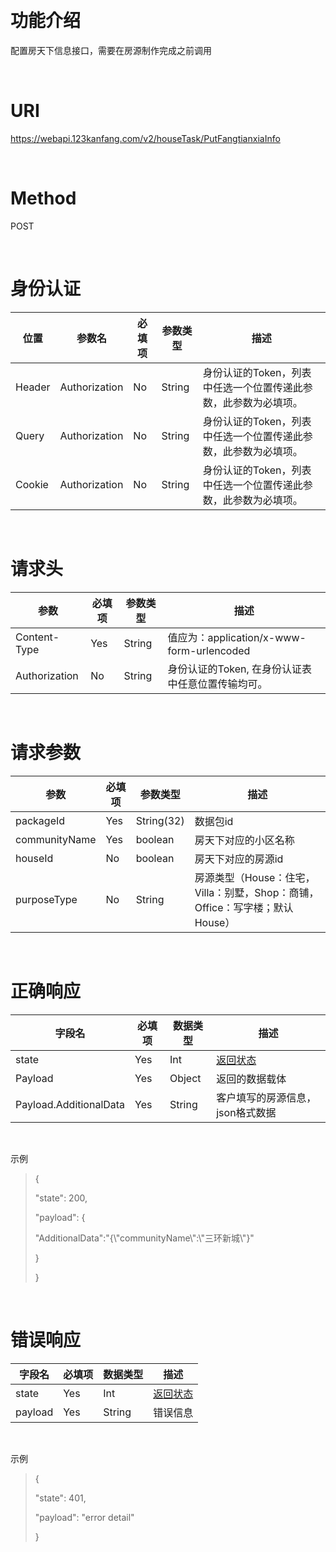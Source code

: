 ﻿ 

功能介绍
========

配置房天下信息接口，需要在房源制作完成之前调用

 

URI
===

<https://webapi.123kanfang.com/v2/houseTask/PutFangtianxiaInfo>

 

Method
======

POST

 

身份认证
========

| 位置 | 参数名    | 必填项 | 参数类型 | 描述                                                        |
|----------|---------------|------------|--------------|-----------------------------------------------------------------|
| Header   | Authorization | No         | String       | 身份认证的Token，列表中任选一个位置传递此参数，此参数为必填项。 |
| Query    | Authorization | No         | String       | 身份认证的Token，列表中任选一个位置传递此参数，此参数为必填项。 |
| Cookie   | Authorization | No         | String       | 身份认证的Token，列表中任选一个位置传递此参数，此参数为必填项。 |

 

请求头
======

| 参数          | 必填项 | 参数类型 | 描述                                              |
|---------------|------------|----------|---------------------------------------------------|
| Content-Type  | Yes        | String   | 值应为：application/x-www-form-urlencoded         |
| Authorization | No         | String   | 身份认证的Token, 在身份认证表中任意位置传输均可。 |

 

请求参数
========

| 参数       | 必填项 | 参数类型   | 描述                    |
|------------|------------|------------|-------------------------|
| packageId | Yes        | String(32) | 数据包id              |
| communityName   | Yes        | boolean    | 房天下对应的小区名称 |
| houseId   | No        | boolean    | 房天下对应的房源id |
| purposeType   | No        | String    | 房源类型（House：住宅，Villa：别墅，Shop：商铺，Office：写字楼；默认House） |

 

正确响应
========

| 字段名       | 必填项 | 数据类型 | 描述                                                                                                                                                                                                                           |
|------------------|------------|--------------|------------------------------------------------------------------------------------------------------------------------------------------------------------------------------------------------------------------------------------|
| state            | Yes        | Int          | [返回状态](../Agreement/APIResponseState.md) |
| Payload          | Yes        | Object       | 返回的数据载体                                                                                                                                                                                                                     |
| Payload.AdditionalData | Yes        | String       | 客户填写的房源信息，json格式数据                                                                                                                                                                                                                             |

 

示例

> {
>
> \"state\": 200,
>
> \"payload\": {
>
> \"AdditionalData\":\"{\\\"communityName\\\":\\\"三环新城\\\"}\"
>
> }
>
> }

 

错误响应
========

| 字段名 | 必填项 | 数据类型 | 描述                                                                                                                                                                                                                           |
|------------|------------|--------------|------------------------------------------------------------------------------------------------------------------------------------------------------------------------------------------------------------------------------------|
| state      | Yes        | Int          | [返回状态](../Agreement/APIResponseState.md) |
| payload    | Yes        | String       | 错误信息                                                                                                                                                                                                                           |

 

示例

> {
>
> \"state\": 401,
>
> \"payload\": \"error detail\"
>
> }
